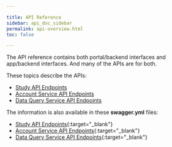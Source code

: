 ```yaml
---

title: API Reference
sidebar: api_doc_sidebar
permalink: api-overview.html
toc: false

---
```



The API reference contains both portal/backend interfaces and app/backend interfaces. And many of the APIs are for both.

These topics describe the APIs:

- [Study API Endpoints](study-api-endpoints.md)
- [Account Service API Endpoints](account-service-api-endpoints.md)
- [Data Query Service API Endpoints](data-query-service-api-endpoints.md)

The information is also available in these **swagger.yml** files:
- [Study API Endpoints](https://github.com/S-HealthStack/backend-system/blob/main/platform/swagger.yml){:target="_blank"}
- [Account Service API Endpoints](https://github.com/S-HealthStack/backend-system/blob/main/account-service/swagger.yml){:target="_blank"}
- [Data Query Service API Endpoints](http://github.com/S-HealthStack/backend-system/tree/main/data-query-service/swagger.yml){:target="_blank"}